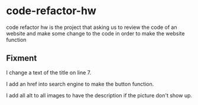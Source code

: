 # code-refactor-hw
 code refactor hw is the project that asking us to review the code of an website and make some change to the code in order to make the website function
## Fixment
I change a text of the title on line 7.

I add an href into search engine to make the button function.

I add all alt to all images to have the description if the picture don't show up.
